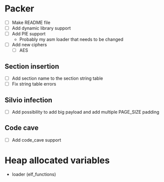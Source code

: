 
# Packer
- [ ] Make README file
- [ ] Add dynamic library support
- [ ] Add PIE support
    - Probably my asm loader that needs to be changed
- [ ] Add new ciphers
    - [ ] AES

## Section insertion
- [ ] Add section name to the section string table
- [ ] Fix string table errors

## Silvio infection
- [ ] Add possibility to add big payload and add multiple PAGE_SIZE padding

## Code cave
- [ ] Add code_cave support



# Heap allocated variables
- loader (elf_functions)